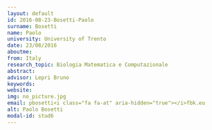 ```yaml
---
layout: default 
id: 2016-08-23-Bosetti-Paolo
surname: Bosetti
name: Paolo
university: University of Trento
date: 23/08/2016
aboutme: 
from: Italy
research_topic: Biologia Matematica e Computazionale
abstract: 
advisor: Lepri Bruno
keywords: 
website: 
img: no_picture.jpg
email: pbosetti<i class="fa fa-at" aria-hidden="true"></i>fbk.eu
alt: Paolo Bosetti
modal-id: stud6
---
```

